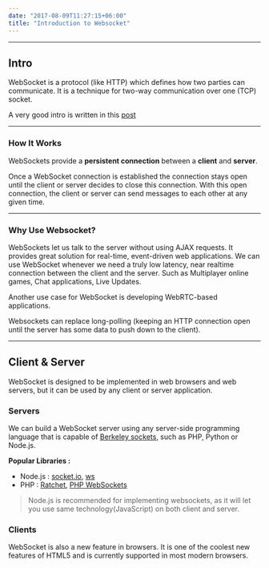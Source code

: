 ```yaml
---
date: "2017-08-09T11:27:15+06:00"
title: "Introduction to Websocket"
---
```


---

## Intro

WebSocket is a protocol (like HTTP) which defines how two parties can communicate. It is a technique for two-way communication over one (TCP) socket.

A very good intro is written in this [post](http://blog.teamtreehouse.com/an-introduction-to-websockets)
  
---

### How It Works
  
WebSockets provide a **persistent connection** between a **client** and **server**. 

Once a WebSocket connection is established the connection stays open until the client or server decides to close this connection. With this open connection, the client or server can send messages to each other at any given time.

---

### Why Use Websocket?
  
WebSockets let us talk to the server without using AJAX requests. It provides great solution for real-time, event-driven web applications. We can use WebSocket whenever we need a truly low latency, near realtime connection between the client and the server. Such as Multiplayer online games, Chat applications, Live Updates.

Another use case for WebSocket is developing WebRTC-based applications.

Websockets can replace long-polling (keeping an HTTP connection open until the server has some data to push down to the client).
  
---

## Client & Server
  
WebSocket is designed to be implemented in web browsers and web servers, but it can be used by any client or server application.

### Servers

We can build a WebSocket server using any server-side programming language that is capable of [Berkeley sockets](https://en.wikipedia.org/wiki/Berkeley_sockets), such as PHP, Python or Node.js.

**Popular Libraries :**

* Node.js : [socket.io](http://socket.io/),  [ws](https://github.com/websockets/ws)
* PHP : [Ratchet](http://socketo.me), [PHP WebSockets](https://github.com/ghedipunk/PHP-Websockets)

> Node.js is recommended for implementing websockets, as it will let you use same technology(JavaScript) on both client and server.

### Clients

WebSocket is also a new feature in browsers. It is one of the coolest new features of HTML5 and is currently supported in most modern browsers.
